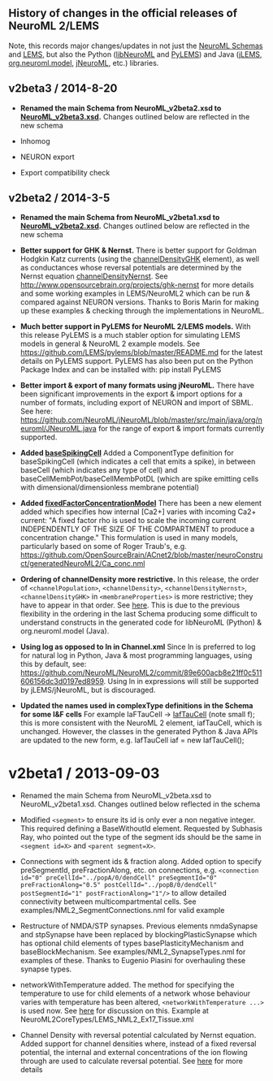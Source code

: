 History of changes in the official releases of NeuroML 2/LEMS
-------------------------------------------------------------

Note, this records major changes/updates in not just the [NeuroML Schemas](https://github.com/NeuroML/NeuroML2/tree/master/Schemas/NeuroML2) and [LEMS](https://github.com/LEMS/LEMS), but also the Python ([libNeuroML](https://github.com/NeuralEnsemble/libNeuroML) and [PyLEMS](https://github.com/LEMS/pylems)) and Java ([jLEMS](https://github.com/LEMS/jLEMS), [org.neuroml.model](https://github.com/NeuroML/org.neuroml.model), [jNeuroML](https://github.com/NeuroML/jNeuroML), etc.) libraries.

v2beta3 / 2014-8-20
------------------

* **Renamed the main Schema from NeuroML_v2beta2.xsd to [NeuroML_v2beta3.xsd](https://github.com/NeuroML/NeuroML2/blob/master/Schemas/NeuroML2/NeuroML_v2beta3.xsd).** 
  Changes outlined below are reflected in the new schema

* Inhomog

* NEURON export

* Export compatibility check


v2beta2 / 2014-3-5
------------------

* **Renamed the main Schema from NeuroML_v2beta1.xsd to [NeuroML_v2beta2.xsd](https://github.com/NeuroML/NeuroML2/blob/master/Schemas/NeuroML2/NeuroML_v2beta2.xsd).** 
  Changes outlined below are reflected in the new schema

* **Better support for GHK & Nernst.**
    There is better support for Goldman Hodgkin Katz currents (using the 
    [channelDensityGHK](http://www.neuroml.org/NeuroML2CoreTypes/Cells.html#channelDensityGHK) element), 
    as well as conductances whose reversal potentials are determined by the Nernst equation 
    [channelDensityNernst](http://www.neuroml.org/NeuroML2CoreTypes/Cells.html#channelDensityNernst). 
    See http://www.opensourcebrain.org/projects/ghk-nernst for more details
    and some working examples in LEMS/NeuroML2 which can be run & compared against NEURON versions. 
    Thanks to Boris Marin for making up these examples & checking through the implementations in NeuroML.

* **Much better support in PyLEMS for NeuroML 2/LEMS models.**
    With this release PyLEMS is a much stabler option for simulating LEMS models in general & NeuroML 2 example models.
    See https://github.com/LEMS/pylems/blob/master/README.md for the latest details on PyLEMS support.
    PyLEMS has also been put on the Python Package Index and can be installed with: pip install PyLEMS

* **Better import & export of many formats using jNeuroML.**
    There have been significant improvements in the export & import options for a number of formats, 
    including export of NEURON and import of SBML. See here: 
    https://github.com/NeuroML/jNeuroML/blob/master/src/main/java/org/neuroml/JNeuroML.java
    for the range of export & import formats currently supported.

* **Added [baseSpikingCell](http://www.neuroml.org/NeuroML2CoreTypes/Cells.html#baseSpikingCell)**
    Added a ComponentType definition for baseSpikingCell (which indicates a cell that emits a spike), in between 
    baseCell (which indicates any type of cell) and baseCellMembPot/baseCellMembPotDL (which are spike emitting cells
    with dimensional/dimensionless membrane potential)

* **Added [fixedFactorConcentrationModel](http://www.neuroml.org/NeuroML2CoreTypes/Cells.html#fixedFactorConcentrationModel)**
    There has been a new element added which specifies how internal [Ca2+] varies with incoming Ca2+ current: "A fixed 
    factor rho is used to scale the incoming current INDEPENDENTLY OF THE SIZE OF THE COMPARTMENT to produce a 
    concentration change." This formulation is used in many models, particularly based on some of Roger Traub's, e.g. 
    https://github.com/OpenSourceBrain/ACnet2/blob/master/neuroConstruct/generatedNeuroML2/Ca_conc.nml

* **Ordering of channelDensity more restrictive.**
    In this release, the order of `<channelPopulation>`, `<channelDensity>`, `<channelDensityNernst>`, 
    `<channelDensityGHK>` in `<membraneProperties>` is more restrictive; they have to appear in that order. See 
    [here](https://github.com/NeuroML/NeuroML2/blob/development/Schemas/NeuroML2/NeuroML_v2beta2.xsd#L1040).
    This is due to the previous flexibility in the ordering in the last Schema producing some difficult to 
    understand constructs in the generated code for libNeuroML (Python) & org.neuroml.model (Java).

* **Using log as opposed to ln in Channel.xml**
    Since ln is preferred to log for natural log in Python, Java & most programming languages, using this by default,
    see: https://github.com/NeuroML/NeuroML2/commit/89e600acb8e21ff0c511606156dc3d0197ed8959.
    Using ln in expressions will still be supported by jLEMS/jNeuroML, but is discouraged. 

* **Updated the names used in complexType definitions in the Schema for some I&F cells**
    For example IaFTauCell -> [IafTauCell](https://github.com/NeuroML/NeuroML2/blob/development/Schemas/NeuroML2/NeuroML_v2beta2.xsd#L767) 
    (note small f); this is more consistent with the NeuroML 2 element,
    iafTauCell, which is unchanged. However, the classes in the generated Python & Java APIs are updated to the 
    new form, e.g. IafTauCell iaf = new IafTauCell();


v2beta1 / 2013-09-03
====================

* Renamed the main Schema from NeuroML_v2beta.xsd to NeuroML_v2beta1.xsd. Changes outlined below reflected in the schema

* Modified `<segment>` to ensure its id is only ever a non negative integer. 
    This required defining a BaseWithoutId element. Requested by Subhasis Ray, who 
    pointed out the type of the segment ids should be the same in `<segment id=X>` 
    and `<parent segment=X>`.

* Connections with segment ids & fraction along.
    Added option to specify preSegmentId, preFractionAlong, etc. on connections, e.g.
    `<connection id="0" preCellId="../popA/0/dendCell" preSegmentId="0" preFractionAlong="0.5"
postCellId="../popB/0/dendCell" postSegmentId="1" postFractionAlong="1"/>`
    to allow detailed connectivity between multicompartmental cells. See examples/NML2_SegmentConnections.nml for valid example

* Restructure of NMDA/STP synapses.
    Previous elements nmdaSynapse and stpSynapse have been replaced by blockingPlasticSynapse 
    which has optional child elements of types  basePlasticityMechanism and baseBlockMechanism.
    See examples/NML2_SynapseTypes.nml for examples of these. Thanks to Eugenio Piasini for overhauling these synapse types.


* networkWithTemperature added.
    The method for specifying the temperature to use for child elements of a network whose behaviour varies with 
    temperature has been altered, `<networkWithTemperature ...>` is used now. See 
    [here](http://sourceforge.net/mailarchive/forum.php?thread_name=51F66D10.2080604%40ucl.ac.uk&forum_name=neuroml-technology) 
    for discussion on this. Example at NeuroML2CoreTypes/LEMS_NML2_Ex17_Tissue.xml

* Channel Density with reversal potential calculated by Nernst equation.
    Added support for channel densities where, instead of a fixed reversal potential, the internal and external
    concentrations of the ion flowing through are used to calculate reversal potential. See 
    [here](http://www.neuroml.org/NeuroML2CoreTypes/Cells.html#channelDensityNernst) for more details


